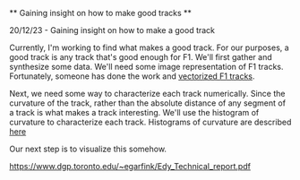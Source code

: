 ** Gaining insight on how to make good tracks **

20/12/23 - Gaining insight on how to make a good track

Currently, I'm working to find what makes a good track.  For our purposes, a good track is any track that's good enough for F1.  We'll first gather and synthesize some data.  We'll need some image representation of F1 tracks.  Fortunately, someone has done the work and [vectorized F1 tracks](https://github.com/f1laps/f1-track-vectors).

Next, we need some way to characterize each track numerically.  Since the curvature of the track, rather than the absolute distance of any segment of a track is what makes a track interesting.  We'll use the histogram of curvature to characterize each track.  Histograms of curvature are described [here](https://lmb.informatik.uni-freiburg.de/Publications/2014/FB14/gcpr2014_curvature.pdf)

Our next step is to visualize this somehow.


https://www.dgp.toronto.edu/~egarfink/Edy_Technical_report.pdf

